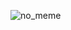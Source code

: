 ![no_meme](https://user-images.githubusercontent.com/38149391/206207124-f8b53357-4c2b-459d-82e9-873188fe7364.gif)

